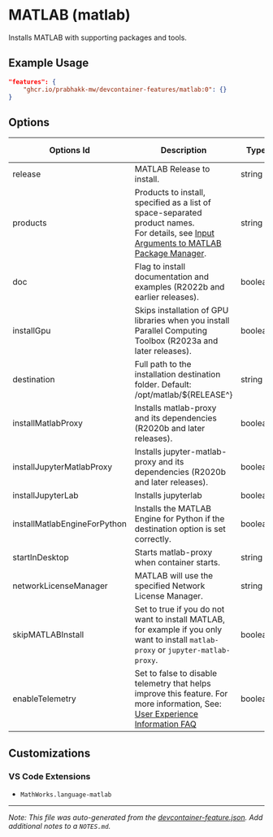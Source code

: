 
# MATLAB (matlab)

Installs MATLAB with supporting packages and tools.

## Example Usage

```json
"features": {
    "ghcr.io/prabhakk-mw/devcontainer-features/matlab:0": {}
}
```

## Options

| Options Id | Description | Type | Default Value |
|-----|-----|-----|-----|
| release | MATLAB Release to install. | string | R2025b |
| products | Products to install, specified as a list of space-separated product names.</br> For details, see [Input Arguments to MATLAB Package Manager](https://mathworks.com/help/install/ug/mpminstall.html#mw_982f28f7-dc9f-482e-83c7-63c46ad9126f). | string | MATLAB |
| doc | Flag to install documentation and examples (R2022b and earlier releases). | boolean | false |
| installGpu | Skips installation of GPU libraries when you install Parallel Computing Toolbox (R2023a and later releases). | boolean | false |
| destination | Full path to the installation destination folder. Default: /opt/matlab/${RELEASE^} | string | - |
| installMatlabProxy | Installs matlab-proxy and its dependencies (R2020b and later releases). | boolean | false |
| installJupyterMatlabProxy | Installs jupyter-matlab-proxy and its dependencies (R2020b and later releases). | boolean | false |
| installJupyterLab | Installs jupyterlab | boolean | false |
| installMatlabEngineForPython | Installs the MATLAB Engine for Python if the destination option is set correctly. | boolean | false |
| startInDesktop | Starts matlab-proxy when container starts. | string | false |
| networkLicenseManager | MATLAB will use the specified Network License Manager. | string | - |
| skipMATLABInstall | Set to true if you do not want to install MATLAB, for example if you only want to install `matlab-proxy` or `jupyter-matlab-proxy`. | boolean | false |
| enableTelemetry | Set to false to disable telemetry that helps improve this feature. For more information, See: [User Experience Information FAQ](https://mathworks.com/support/faq/user_experience_information_faq.html) | boolean | true |

## Customizations

### VS Code Extensions

- `MathWorks.language-matlab`



---

_Note: This file was auto-generated from the [devcontainer-feature.json](https://github.com/prabhakk-mw/devcontainer-features/blob/main/src/matlab/devcontainer-feature.json).  Add additional notes to a `NOTES.md`._
